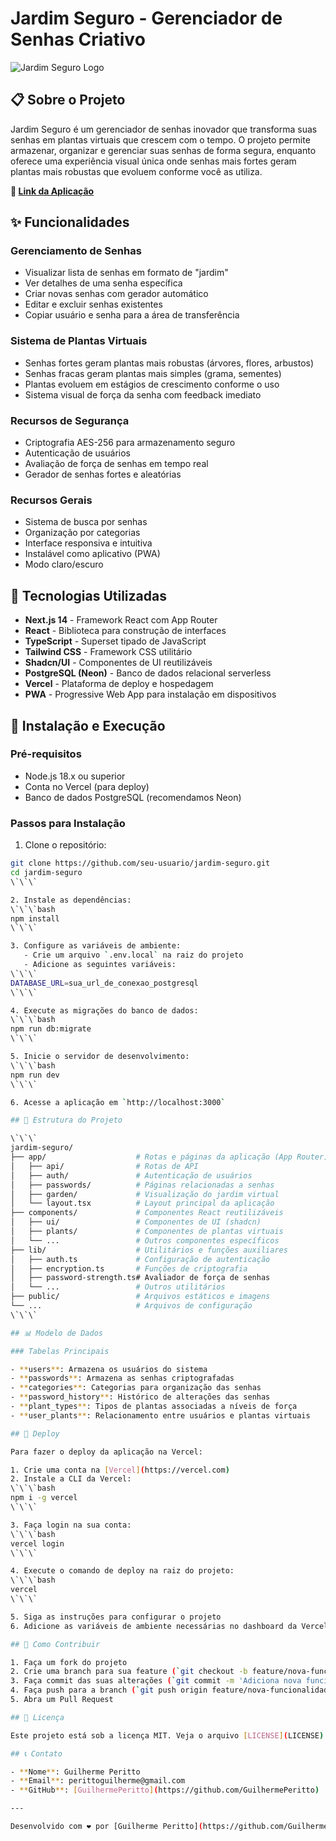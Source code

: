 # Jardim Seguro - Gerenciador de Senhas Criativo

![Jardim Seguro Logo](/public/icons/icon-192x192.png)

## 📋 Sobre o Projeto

Jardim Seguro é um gerenciador de senhas inovador que transforma suas senhas em plantas virtuais que crescem com o tempo. O projeto permite armazenar, organizar e gerenciar suas senhas de forma segura, enquanto oferece uma experiência visual única onde senhas mais fortes geram plantas mais robustas que evoluem conforme você as utiliza.

**🔗 [Link da Aplicação](https://jardim-seguro.vercel.app)**

## ✨ Funcionalidades

### Gerenciamento de Senhas
- Visualizar lista de senhas em formato de "jardim"
- Ver detalhes de uma senha específica
- Criar novas senhas com gerador automático
- Editar e excluir senhas existentes
- Copiar usuário e senha para a área de transferência

### Sistema de Plantas Virtuais
- Senhas fortes geram plantas mais robustas (árvores, flores, arbustos)
- Senhas fracas geram plantas mais simples (grama, sementes)
- Plantas evoluem em estágios de crescimento conforme o uso
- Sistema visual de força da senha com feedback imediato

### Recursos de Segurança
- Criptografia AES-256 para armazenamento seguro
- Autenticação de usuários
- Avaliação de força de senhas em tempo real
- Gerador de senhas fortes e aleatórias

### Recursos Gerais
- Sistema de busca por senhas
- Organização por categorias
- Interface responsiva e intuitiva
- Instalável como aplicativo (PWA)
- Modo claro/escuro

## 🚀 Tecnologias Utilizadas

- **Next.js 14** - Framework React com App Router
- **React** - Biblioteca para construção de interfaces
- **TypeScript** - Superset tipado de JavaScript
- **Tailwind CSS** - Framework CSS utilitário
- **Shadcn/UI** - Componentes de UI reutilizáveis
- **PostgreSQL (Neon)** - Banco de dados relacional serverless
- **Vercel** - Plataforma de deploy e hospedagem
- **PWA** - Progressive Web App para instalação em dispositivos

## 🔧 Instalação e Execução

### Pré-requisitos
- Node.js 18.x ou superior
- Conta no Vercel (para deploy)
- Banco de dados PostgreSQL (recomendamos Neon)

### Passos para Instalação

1. Clone o repositório:
```bash
git clone https://github.com/seu-usuario/jardim-seguro.git
cd jardim-seguro
\`\`\`

2. Instale as dependências:
\`\`\`bash
npm install
\`\`\`

3. Configure as variáveis de ambiente:
   - Crie um arquivo `.env.local` na raiz do projeto
   - Adicione as seguintes variáveis:
\`\`\`
DATABASE_URL=sua_url_de_conexao_postgresql
\`\`\`

4. Execute as migrações do banco de dados:
\`\`\`bash
npm run db:migrate
\`\`\`

5. Inicie o servidor de desenvolvimento:
\`\`\`bash
npm run dev
\`\`\`

6. Acesse a aplicação em `http://localhost:3000`

## 📁 Estrutura do Projeto

\`\`\`
jardim-seguro/
├── app/                    # Rotas e páginas da aplicação (App Router)
│   ├── api/                # Rotas de API
│   ├── auth/               # Autenticação de usuários
│   ├── passwords/          # Páginas relacionadas a senhas
│   ├── garden/             # Visualização do jardim virtual
│   └── layout.tsx          # Layout principal da aplicação
├── components/             # Componentes React reutilizáveis
│   ├── ui/                 # Componentes de UI (shadcn)
│   ├── plants/             # Componentes de plantas virtuais
│   └── ...                 # Outros componentes específicos
├── lib/                    # Utilitários e funções auxiliares
│   ├── auth.ts             # Configuração de autenticação
│   ├── encryption.ts       # Funções de criptografia
│   ├── password-strength.ts# Avaliador de força de senhas
│   └── ...                 # Outros utilitários
├── public/                 # Arquivos estáticos e imagens
└── ...                     # Arquivos de configuração
\`\`\`

## 📊 Modelo de Dados

### Tabelas Principais

- **users**: Armazena os usuários do sistema
- **passwords**: Armazena as senhas criptografadas
- **categories**: Categorias para organização das senhas
- **password_history**: Histórico de alterações das senhas
- **plant_types**: Tipos de plantas associadas a níveis de força
- **user_plants**: Relacionamento entre usuários e plantas virtuais

## 🚀 Deploy

Para fazer o deploy da aplicação na Vercel:

1. Crie uma conta na [Vercel](https://vercel.com)
2. Instale a CLI da Vercel:
\`\`\`bash
npm i -g vercel
\`\`\`

3. Faça login na sua conta:
\`\`\`bash
vercel login
\`\`\`

4. Execute o comando de deploy na raiz do projeto:
\`\`\`bash
vercel
\`\`\`

5. Siga as instruções para configurar o projeto
6. Adicione as variáveis de ambiente necessárias no dashboard da Vercel

## 🤝 Como Contribuir

1. Faça um fork do projeto
2. Crie uma branch para sua feature (`git checkout -b feature/nova-funcionalidade`)
3. Faça commit das suas alterações (`git commit -m 'Adiciona nova funcionalidade'`)
4. Faça push para a branch (`git push origin feature/nova-funcionalidade`)
5. Abra um Pull Request

## 📝 Licença

Este projeto está sob a licença MIT. Veja o arquivo [LICENSE](LICENSE) para mais detalhes.

## 📞 Contato

- **Nome**: Guilherme Peritto
- **Email**: perittoguilherme@gmail.com
- **GitHub**: [GuilhermePeritto](https://github.com/GuilhermePeritto)

---

Desenvolvido com ❤️ por [Guilherme Peritto](https://github.com/GuilhermePeritto)
